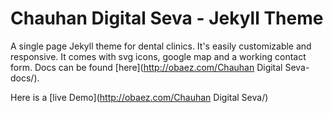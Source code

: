# Chauhan Digital Seva - Jekyll Theme

A single page Jekyll theme for dental clinics. It's easily customizable and responsive. It comes with svg icons, google map and a working contact form. Docs can be found [here](http://obaez.com/Chauhan Digital Seva-docs/).

Here is a [live Demo](http://obaez.com/Chauhan Digital Seva/)

